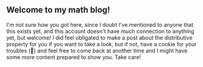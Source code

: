 ## Welcome to my math blog!

I'm not sure how you got here, since I doubt I've mentioned to anyone that this exists yet, and this account doesn't have much connection to anything yet, but welcome! I did feel obligated to make a post about the distributive property for you if you want to take a look, but if not, have a cookie for your troubles (🍪) and feel free to come back at another time and I might have some more content prepared to show you. Take care!
